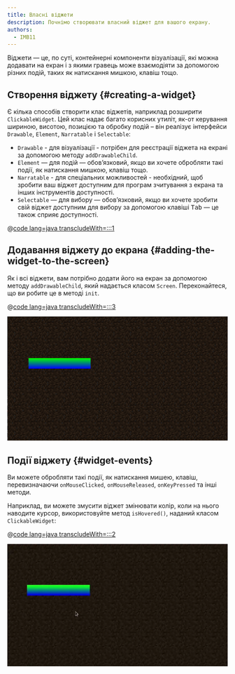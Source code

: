 ```yaml
---
title: Власні віджети
description: Почнімо створювати власний віджет для вашого екрану.
authors:
  - IMB11
---
```


Віджети — це, по суті, контейнерні компоненти візуалізації, які можна додавати на екран і з якими гравець може взаємодіяти за допомогою різних подій, таких як натискання мишкою, клавіш тощо.

## Створення віджету {#creating-a-widget}

Є кілька способів створити клас віджетів, наприклад розширити `ClickableWidget`. Цей клас надає багато корисних утиліт, як-от керування шириною, висотою, позицією та обробку подій – він реалізує інтерфейси `Drawable`, `Element`, `Narratable` і `Selectable`:

- `Drawable` - для візуалізації - потрібен для реєстрації віджета на екрані за допомогою методу `addDrawableChild`.
- `Element` — для подій — обов’язковий, якщо ви хочете обробляти такі події, як натискання мишкою, клавіш тощо.
- `Narratable` - для спеціальних можливостей - необхідний, щоб зробити ваш віджет доступним для програм зчитування з екрана та інших інструментів доступності.
- `Selectable` — для вибору — обов’язковий, якщо ви хочете зробити свій віджет доступним для вибору за допомогою клавіші <kbd>Tab</kbd> — це також сприяє доступності.

@[code lang=java transcludeWith=:::1](@/reference/1.21.4/src/client/java/com/example/docs/rendering/screens/CustomWidget.java)

## Додавання віджету до екрана {#adding-the-widget-to-the-screen}

Як і всі віджети, вам потрібно додати його на екран за допомогою методу `addDrawableChild`, який надається класом `Screen`. Переконайтеся, що ви робите це в методі `init`.

@[code lang=java transcludeWith=:::3](@/reference/1.21.4/src/client/java/com/example/docs/rendering/screens/CustomScreen.java)

![Власний віджет на екрані](/assets/develop/rendering/gui/custom-widget-example.png)

## Події віджету {#widget-events}

Ви можете обробляти такі події, як натискання мишею, клавіш, перевизначаючи `onMouseClicked`, `onMouseReleased`, `onKeyPressed` та інші методи.

Наприклад, ви можете змусити віджет змінювати колір, коли на нього наводите курсор, використовуйте метод `isHovered()`, наданий класом `ClickableWidget`:

@[code lang=java transcludeWith=:::2](@/reference/1.21.4/src/client/java/com/example/docs/rendering/screens/CustomWidget.java)

![Приклад наведення](/assets/develop/rendering/gui/custom-widget-events.webp)
